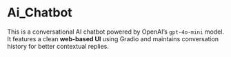 # Ai_Chatbot
 This is a conversational AI chatbot powered by OpenAI’s `gpt-4o-mini` model.   It features a clean **web-based UI** using Gradio and maintains conversation history for better contextual replies.
